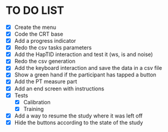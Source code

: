 # TO DO LIST

- [x] Create the menu
- [x] Code the CRT base 
- [x] Add a progress indicator
- [x] Redo the csv tasks parameters
- [x] Add the HapTID interaction and test it (ws, is and noise)
- [x] Redo the csv generation
- [x] Add the keyboard interaction and save the data in a csv file
- [x] Show a green hand if the participant has tapped a button
- [x] Add the PT measure part
- [x] Add an end screen with instructions
- [x] Tests
    - [x] Calibration
    - [x] Training
- [x] Add a way to resume the study where it was left off
- [x] Hide the buttons according to the state of the study